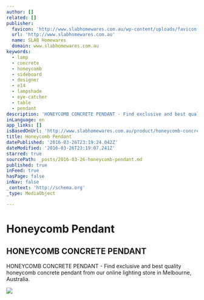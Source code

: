 ```yaml
---
author: []
related: []
publisher:
  favicon: 'http://www.slabhomewares.com.au/wp-content/uploads/favicon.ico'
  url: 'http://www.slabhomewares.com.au'
  name: SLAB Homewares
  domain: www.slabhomewares.com.au
keywords:
  - lamp
  - concrete
  - honeycomb
  - sideboard
  - designer
  - e14
  - lampshade
  - eye-catcher
  - table
  - pendant
description: 'HONEYCOMB CONCRETE PENDANT - Find exclusive and best quality honeycomb concrete pendant from our online lighting store in Melbourne, Australia.'
inLanguage: en
app_links: []
isBasedOnUrl: 'http://www.slabhomewares.com.au/product/honeycomb-concrete-pendant/'
title: Honeycomb Pendant
datePublished: '2016-03-26T23:19:24.042Z'
dateModified: '2016-03-26T23:19:07.241Z'
starred: true
sourcePath: _posts/2016-03-26-honeycomb-pendant.md
published: true
inFeed: true
hasPage: false
inNav: false
_context: 'http://schema.org'
_type: MediaObject

---
```

# Honeycomb Pendant

<article style=""><h1>HONEYCOMB CONCRETE PENDANT</h1><p>HONEYCOMB CONCRETE PENDANT - Find exclusive and best quality honeycomb concrete pendant from our online lighting store in Melbourne, Australia.</p><img src="http://www.slabhomewares.com.au/wp-content/uploads/2014/03/310114__T1_ansicht_1024x1024.jpg" /></article>